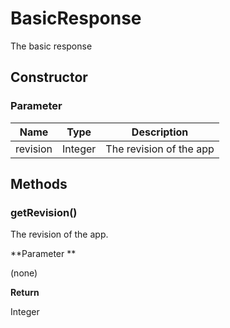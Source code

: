 # BasicResponse
The  basic response

## Constructor

### **Parameter**


| Name| Type| Description |
| --- | --- | --- |
| revision | Integer | The revision of the app

## Methods

### getRevision()

The revision of the app.

**Parameter **

(none)

**Return**

Integer